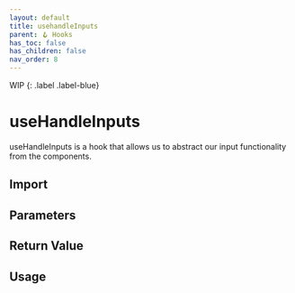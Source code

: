 ```yaml
---
layout: default
title: usehandleInputs
parent: 🪝 Hooks
has_toc: false
has_children: false
nav_order: 8
---
```


WIP
{: .label .label-blue}
# useHandleInputs

useHandleInputs is a hook that allows us to abstract our input functionality from the components.

## Import

## Parameters

## Return Value

## Usage